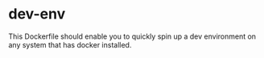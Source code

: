 # dev-env

This Dockerfile should enable you to quickly spin up a dev environment on any system that has docker installed.
